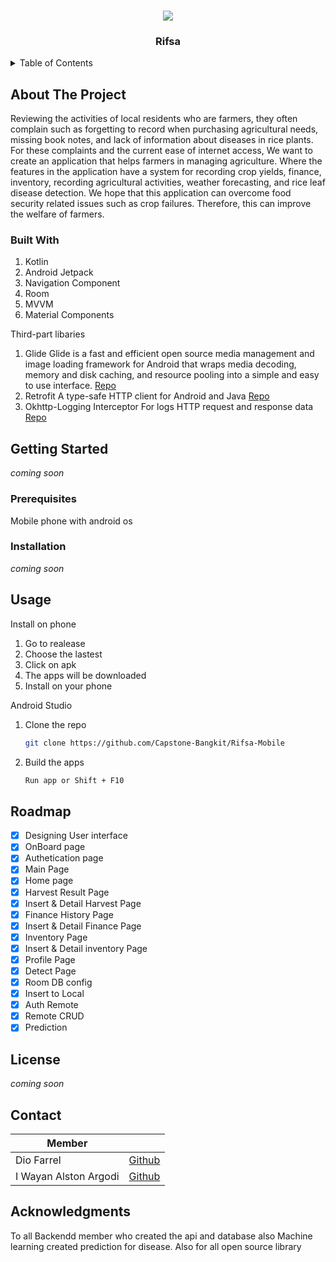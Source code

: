 

<div id="top"></div>



<!-- PROJECT LOGO -->
<br />
<div align="center">
  
  ![](https://i.ibb.co/H2qcKwj/rifsa-banner.png)

  <h3 align="center">Rifsa</h3>


</div>



<!-- TABLE OF CONTENTS -->
<details>
  <summary>Table of Contents</summary>
  <ol>
    <li>
      <a href="#about-the-project">About The Project</a>
      <ul>
        <li><a href="#built-with">Built With</a></li>
      </ul>
    </li>
    <li>
      <a href="#getting-started">Getting Started</a>
      <ul>
        <li><a href="#prerequisites">Prerequisites</a></li>
        <li><a href="#installation">Installation</a></li>
      </ul>
    </li>
    <li><a href="#usage">Usage</a></li>
    <li><a href="#roadmap">Roadmap</a></li>
    <li><a href="#contributing">Contributing</a></li>
    <li><a href="#license">License</a></li>
    <li><a href="#contact">Contact</a></li>
    <li><a href="#acknowledgments">Acknowledgments</a></li>
  </ol>
</details>


<!-- ABOUT THE PROJECT -->
## About The Project
Reviewing the activities of local residents who are farmers, they often complain such as forgetting to record when purchasing agricultural needs, missing book notes, and lack of information about diseases in rice plants. For these complaints and the current ease of internet access, We want to create an application that helps farmers in managing agriculture. Where the features in the application have a system for recording crop yields, finance, inventory, recording agricultural activities, weather forecasting, and rice leaf disease detection. We hope that this application can overcome food security related issues such as crop failures. Therefore, this can improve the welfare of farmers.

### Built With

 1. Kotlin
 2. Android Jetpack
 3. Navigation Component
 4. Room
 5. MVVM
 6. Material Components

Third-part libaries

 1. Glide
	Glide is a fast and efficient open source media management and image loading framework for Android that wraps media decoding, memory and disk caching, and resource pooling into a simple and easy to use interface. [Repo](https://github.com/bumptech/glide)
2. Retrofit
A type-safe HTTP client for Android and Java
 [Repo](https://github.com/square/retrofit)
3. Okhttp-Logging Interceptor
For logs HTTP request and response data
 [Repo](https://github.com/square/okhttp/tree/master/okhttp-logging-interceptor)
 
 

<!-- GETTING STARTED -->
## Getting Started
*coming soon*


### Prerequisites

Mobile phone with android os

### Installation
*coming soon*

<!-- USAGE EXAMPLES -->
## Usage

Install on phone
1. Go to realease 
2. Choose the lastest
3. Click on apk
4. The apps will be downloaded
5. Install on your phone

Android Studio

1. Clone the repo
   ```sh
   git clone https://github.com/Capstone-Bangkit/Rifsa-Mobile
   ```
2. Build the apps
   ```sh
   Run app or Shift + F10
   ```

<!-- ROADMAP -->
## Roadmap

 - [x] Designing User interface
 - [x] OnBoard page
 - [x] Authetication page
 - [x] Main Page
 - [x] Home page
 - [x] Harvest Result Page
 - [x] Insert & Detail Harvest Page
 - [x] Finance History Page
 - [x] Insert & Detail Finance Page
 - [x] Inventory Page
 - [x] Insert & Detail inventory Page
 - [x] Profile Page
 - [x] Detect Page
 - [x] Room DB config
 - [x] Insert to Local
 - [x] Auth Remote
 - [x] Remote CRUD
 - [x] Prediction

<!-- LICENSE -->
## License

*coming soon*

<!-- CONTACT -->
## Contact

| Member |  |
|--|--|
| Dio Farrel |[Github](https://github.com/diofarrel)  |
| I Wayan Alston Argodi |[Github](https://github.com/Alstonargodi)  |



<!-- ACKNOWLEDGMENTS -->
## Acknowledgments

To all Backendd member who created the api and database also Machine learning created prediction for disease. Also for all open source library

